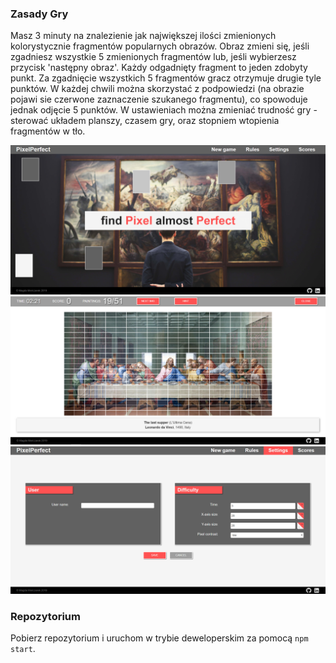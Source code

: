 ### Zasady Gry
Masz 3 minuty na znalezienie jak największej ilości zmienionych kolorystycznie fragmentów popularnych obrazów.
Obraz zmieni się, jeśli zgadniesz wszystkie 5 zmienionych fragmentów lub, jeśli wybierzesz przycisk 'następny obraz'.
Każdy odgadnięty fragment to jeden zdobyty punkt. Za zgadnięcie wszystkich 5 fragmentów gracz otrzymuje drugie tyle punktów.
W każdej chwili można skorzystać z podpowiedzi (na obrazie pojawi sie czerwone zaznaczenie szukanego fragmentu), co spowoduje jednak odjęcie 5 punktów. W ustawieniach można zmieniać trudność gry - sterować układem planszy, czasem gry, oraz stopniem wtopienia fragmentów w tło.

![alt text](./src/markdownimg/main.png)
![alt text](./src/markdownimg/game.png)
![alt text](./src/markdownimg/settings.png)

### Repozytorium
Pobierz repozytorium i uruchom w trybie deweloperskim za pomocą `npm start`.

